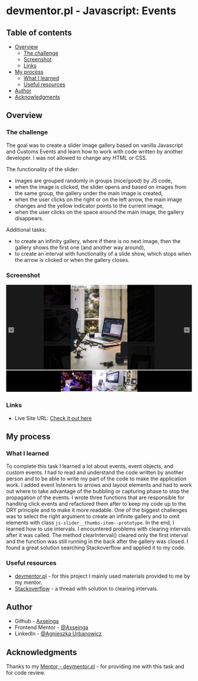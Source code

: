 # devmentor.pl - Javascript: Events

## Table of contents

-   [Overview](#overview)
    -   [The challenge](#the-challenge)
    -   [Screenshot](#screenshot)
    -   [Links](#links)
-   [My process](#my-process)
    -   [What I learned](#what-i-learned)
    -   [Useful resources](#useful-resources)
-   [Author](#author)
-   [Acknowledgments](#acknowledgments)

## Overview

### The challenge

The goal was to create a slider image gallery based on vanilla Javascript and Customs Events and learn how to work with code written by another developer. I was not allowed to change any HTML or CSS.

The functionality of the slider:

-   images are grouped randomly in groups (nice/good) by JS code,
-   when the image is clicked, the slider opens and based on images from the same group, the gallery under the main image is created,
-   when the user clicks on the right or on the left arrow, the main image changes and the yellow indicator points to the current image,
-   when the user clicks on the space around the main image, the gallery disappears.

Additional tasks:

-   to create an infinity gallery, where if there is no next image, then the gallery shows the first one (and another way around),
-   to create an interval with functionality of a slide show, which stops when the arrow is clicked or when the gallery closes.

### Screenshot

![](./assets/screenshot.png)

### Links

-   Live Site URL: [Check it out here](https://axseinga-js-slider-gallery.netlify.app/)

## My process

### What I learned

To complete this task I learned a lot about events, event objects, and custom events. I had to read and understand the code written by another person and to be able to write my part of the code to make the application work. I added event listeners to arrows and layout elements and had to work out where to take advantage of the bubbling or capturing phase to stop the propagation of the events. I wrote three functions that are responsible for handling click events and refactored them after to keep my code up to the DRY principle and to make it more readable. One of the biggest challenges was to select the right argument to create an infinite gallery and to omit elements with class `js-slider__thumbs-item--prototype`. In the end, I learned how to use intervals. I encountered problems with clearing intervals after it was called. The method clearInterval() cleared only the first interval and the function was still running in the back after the gallery was closed. I found a great solution searching Stackoverflow and applied it to my code.

### Useful resources

-   [devmentor.pl](https://devmentor.pl/) - for this project I mainly used materials provided to me by my mentor.
-   [Stackoverflow](https://stackoverflow.com/questions/15413635/clearinterval-not-clearing-setintervalhttps://devmentor.pl/) - a thread with solution to clearing intervals.

## Author

-   Github - [Axseinga](https://github.com/axseinga)
-   Frontend Mentor - [@Axseinga](https://www.frontendmentor.io/profile/axseinga)
-   LinkedIn - [@Agnieszka Urbanowicz](https://www.linkedin.com/in/agnieszka-urbanowicz-051147151/)

## Acknowledgments

Thanks to my [Mentor - devmentor.pl](https://devmentor.pl/) - for providing me with this task and for code review.
